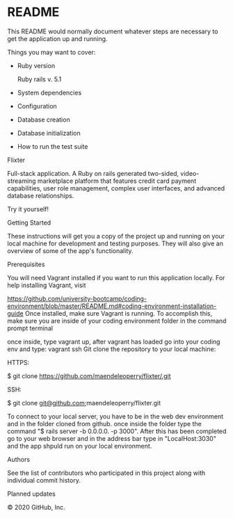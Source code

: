 # README

This README would normally document whatever steps are necessary to get the
application up and running.

Things you may want to cover:

* Ruby version

  Ruby rails v. 5.1
* System dependencies

 
* Configuration

  
* Database creation

 
* Database initialization

  
* How to run the test suite

Flixter

Full-stack application. A Ruby on rails generated two-sided, video-streaming marketplace platform that features credit card payment capabilities, user role management, complex user interfaces, and advanced database relationships.

Try it yourself!

Getting Started

These instructions will get you a copy of the project up and running on your local machine for development and testing purposes. They will also give an overview of some of the app's functionality.

Prerequisites

You will need Vagrant installed if you want to run this application locally. For help installing Vagrant, visit

https://github.com/university-bootcamp/coding-environment/blob/master/README.md#coding-environment-installation-guide
Once installed, make sure Vagrant is running. To accomplish this, make sure you are inside of your coding environment folder in the command prompt terminal

once inside, type vagrant up,  after vagrant has loaded go into your coding env and type: vagrant ssh 
Git clone the repository to your local machine:

HTTPS:

$ git clone https://github.com/maendeleoperry/flixter/.git

SSH:

$ git clone git@github.com;maendeleoperry/flixter.git

To connect to your local server, you have to be in the web dev environment and in the folder cloned from github.  once inside the folder type the command "$ rails server -b 0.0.0.0. -p 3000".  After this has been completed go to your web browser and in the address bar type in "LocalHost:3030" and the app shpuld run on your local environment.

Authors

See the list of contributors who participated in this project along with individual commit history.

Planned updates


© 2020 GitHub, Inc.

